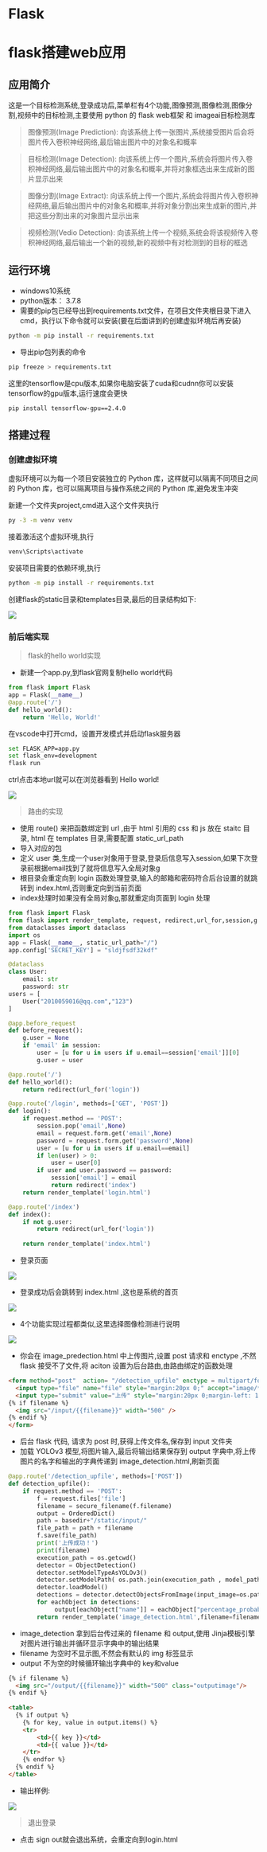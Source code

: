 # Flask


# flask搭建web应用
## 应用简介
这是一个目标检测系统,登录成功后,菜单栏有4个功能,图像预测,图像检测,图像分割,视频中的目标检测,主要使用 python 的 flask web框架 和 imageai目标检测库   
>图像预测(Image Prediction): 向该系统上传一张图片,系统接受图片后会将图片传入卷积神经网络,最后输出图片中的对象名和概率   


>目标检测(Image Detection): 向该系统上传一个图片,系统会将图片传入卷积神经网络,最后输出图片中的对象名和概率,并将对象框选出来生成新的图片显示出来   

>图像分割(Image Extract): 向该系统上传一个图片,系统会将图片传入卷积神经网络,最后输出图片中的对象名和概率,并将对象分割出来生成新的图片,并把这些分割出来的对象图片显示出来

>视频检测(Vedio Detection): 向该系统上传一个视频,系统会将该视频传入卷积神经网络,最后输出一个新的视频,新的视频中有对检测到的目标的框选

## 运行环境
- windows10系统
- python版本： 3.7.8
- 需要的pip包已经导出到requirements.txt文件，在项目文件夹根目录下进入cmd，执行以下命令就可以安装(要在后面讲到的创建虚拟环境后再安装)
```bash
python -m pip install -r requirements.txt
```
- 导出pip包列表的命令
```bash
pip freeze > requirements.txt
```

这里的tensorflow是cpu版本,如果你电脑安装了cuda和cudnn你可以安装tensorflow的gpu版本,运行速度会更快
```bash
pip install tensorflow-gpu==2.4.0   
```

## 搭建过程
### 创建虚拟环境
虚拟环境可以为每一个项目安装独立的 Python 库，这样就可以隔离不同项目之间的 Python 库，也可以隔离项目与操作系统之间的 Python 库,避免发生冲突

新建一个文件夹project,cmd进入这个文件夹执行
```bash
py -3 -m venv venv
```

接着激活这个虚拟环境,执行
```bash
venv\Scripts\activate
```

安装项目需要的依赖环境,执行
```bash
python -m pip install -r requirements.txt
```

创建flask的static目录和templates目录,最后的目录结构如下:

![](https://cdn.jsdelivr.net/gh/clearyup/picgo/img/20210513174429.png)
### 前后端实现
> flask的hello world实现   

- 新建一个app.py,到flask官网复制hello world代码
```python
from flask import Flask
app = Flask(__name__)
@app.route('/')
def hello_world():
    return 'Hello, World!'
```

在vscode中打开cmd，设置开发模式并启动flask服务器

```bash
set FLASK_APP=app.py
set flask_env=development
flask run
```

ctrl点击本地url就可以在浏览器看到 Hello world!

![](https://cdn.jsdelivr.net/gh/clearyup/picgo/img/20210513190748.png)

>路由的实现

- 使用 route() 来把函数绑定到 url ,由于 html 引用的 css 和 js 放在 staitc 目录, html 在 templates 目录,需要配置 static_url_path
- 导入对应的包
- 定义 user 类,生成一个user对象用于登录,登录后信息写入session,如果下次登录前根据email找到了就将信息写入全局对象g
- 根目录会重定向到 login 函数处理登录,输入的邮箱和密码符合后台设置的就跳转到 index.html,否则重定向到当前页面
- index处理时如果没有全局对象g,那就重定向页面到 login 处理

```python
from flask import Flask
from flask import render_template, request, redirect,url_for,session,g
from dataclasses import dataclass
import os
app = Flask(__name__, static_url_path="/")
app.config['SECRET_KEY'] = "sldjfsdf32kdf" 

@dataclass
class User:
    email: str
    password: str
users = [
    User("2010059016@qq.com","123")
]

@app.before_request
def before_request():
    g.user = None
    if 'email' in session:
        user = [u for u in users if u.email==session['email']][0]
        g.user = user

@app.route('/')
def hello_world():
    return redirect(url_for('login'))

@app.route('/login', methods=['GET', 'POST'])
def login():
    if request.method == 'POST':
        session.pop('email',None)
        email = request.form.get('email',None)
        password = request.form.get('password',None)
        user = [u for u in users if u.email==email]
        if len(user) > 0:
            user = user[0]
        if user and user.password == password:
            session['email'] = email
            return redirect('index')
    return render_template('login.html')

@app.route('/index')
def index():
    if not g.user:
        return redirect(url_for('login'))
    
    return render_template('index.html')

```

- 登录页面   

![](https://cdn.jsdelivr.net/gh/clearyup/picgo/img/20210513194936.png)   

- 登录成功后会跳转到 index.html ,这也是系统的首页

![](https://cdn.jsdelivr.net/gh/clearyup/picgo/img/20210513195101.png)   

- 4个功能实现过程都类似,这里选择图像检测进行说明

![](https://cdn.jsdelivr.net/gh/clearyup/picgo/img/20210513200517.png)

- 你会在 image_predection.html 中上传图片,设置 post 请求和 enctype ,不然 flask 接受不了文件,将 aciton 设置为后台路由,由路由绑定的函数处理
```html
<form method="post"  action= "/detection_upfile" enctype = multipart/form-data class="formfile">
  <input type="file" name="file" style="margin:20px 0;" accept="image/*" id="file"  />
  <input type="submit" value="上传" style="margin:20px 0;margin-left: 170px;" />
{% if filename %}
  <img src="/input/{{filename}}" width="500" />
{% endif %}
</form>
```

- 后台 flask 代码, 请求为 post 时,获得上传文件名,保存到 input 文件夹
- 加载 YOLOv3 模型,将图片输入,最后将输出结果保存到 output 字典中,将上传图片的名字和输出的字典传递到 image_detection.html,刷新页面


```python
@app.route('/detection_upfile', methods=['POST'])
def detection_upfile():
    if request.method == 'POST':
        f = request.files['file']
        filename = secure_filename(f.filename)
        output = OrderedDict()
        path = basedir+"/static/input/"
        file_path = path + filename
        f.save(file_path)
        print('上传成功！')
        print(filename)
        execution_path = os.getcwd()
        detector = ObjectDetection()
        detector.setModelTypeAsYOLOv3()
        detector.setModelPath( os.path.join(execution_path , model_path+"yolo.h5"))
        detector.loadModel()
        detections = detector.detectObjectsFromImage(input_image=os.path.join(execution_path , input_path+filename), output_image_path=os.path.join(execution_path , output_path+filename), minimum_percentage_probability=30)
        for eachObject in detections:
             output[eachObject["name"]] = eachObject["percentage_probability"]
        return render_template('image_detection.html',filename=filename,output=output)

```

- image_detection 拿到后台传过来的 filename 和 output,使用 Jinja模板引擎对图片进行输出并循环显示字典中的输出结果
- filename 为空时不显示图,不然会有默认的 img 标签显示   
- output 不为空的时候循环输出字典中的 key和value
```html
{% if filename %}
  <img src="/output/{{filename}}" width="500" class="outputimage"/>
{% endif %}
 
<table>
  {% if output %}
    {% for key, value in output.items() %}
    <tr>
        <td>{{ key }}</td>
        <td>{{ value }}</td>
    </tr>
    {% endfor %}
  {% endif %}
</table>
```

- 输出样例:    

![](https://cdn.jsdelivr.net/gh/clearyup/picgo/img/20210513204559.png)

>退出登录

- 点击 sign out就会退出系统，会重定向到login.html
